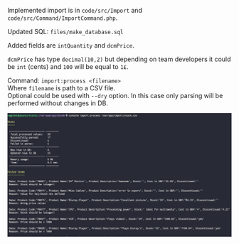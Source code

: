 Implemented import is in `code/src/Import` and `code/src/Command/ImportCommand.php`.

Updated SQL: `files/make_database.sql`

Added fields are `intQuantity` and `dcmPrice`.

`dcmPrice` has type `decimal(10,2)` but depending on team developers it could be `int` (cents) and `100` will be equal to `1£`.

Command: `import:process <filename>`  
Where `filename` is path to a CSV file.  
Optional could be used with `--dry` option. In this case only parsing will be performed without changes in DB.

![](images/example.png)
